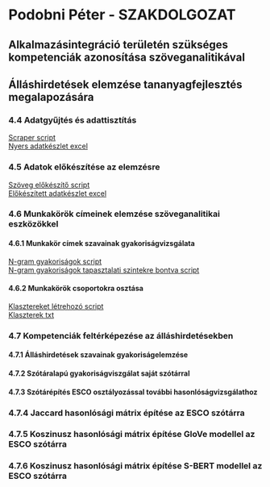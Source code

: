 # Podobni Péter - SZAKDOLGOZAT
## Alkalmazásintegráció területén szükséges kompetenciák azonosítása szöveganalitikával
## Álláshirdetések elemzése tananyagfejlesztés megalapozására

### 4.4 Adatgyűjtés és adattisztítás
  [Scraper script](site_indeed.py) \
  [Nyers adatkészlet excel](input/indeed_merged.csv)

### 4.5 Adatok előkészítése az elemzésre
  [Szöveg előkészítő script](preprocess.py) \
  [Előkészített adatkészlet excel](input/preprocessed_jobs_all.csv) 

### 4.6 Munkakörök címeinek elemzése szöveganalitikai eszközökkel
#### 4.6.1 Munkakör címek szavainak gyakoriságvizsgálata
  [N-gram gyakoriságok script](title/title_freq_ngrams_all.ipynb) \
  [N-gram gyakoriságok tapasztalati szintekre bontva script](title/title_freq_ngrams_levels.ipynb)
  
#### 4.6.2 Munkakörök csoportokra osztása
  [Klasztereket létrehozó script](title/title_cluster.ipynb) \
  [Klaszterek txt](title/clusters.txt) 
  
### 4.7 Kompetenciák feltérképezése az álláshirdetésekben

#### 4.7.1 Álláshirdetések szavainak gyakoriságelemzése

#### 4.7.2 Szótáralapú gyakoriságviszgálat saját szótárral

#### 4.7.3 Szótárépítés ESCO osztályozással további hasonlóságvizsgálathoz

### 4.7.4 Jaccard hasonlósági mátrix építése az ESCO szótárra

### 4.7.5 Koszinusz hasonlósági mátrix építése GloVe modellel az ESCO szótárra

### 4.7.6 Koszinusz hasonlósági mátrix építése S-BERT modellel az ESCO szótárra

